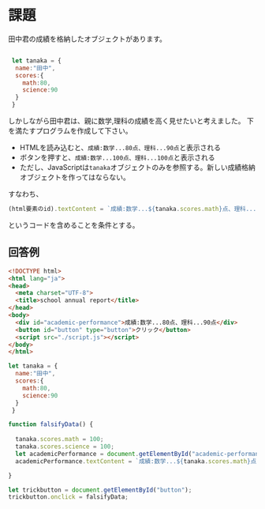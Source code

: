 # 課題

田中君の成績を格納したオブジェクトがあります。
~~~javascript

 let tanaka = {
  name:"田中",
  scores:{
    math:80,
    science:90
  }
 }

~~~
しかしながら田中君は、親に数学,理科の成績を高く見せたいと考えました。
下を満たすプログラムを作成して下さい。
- HTMLを読み込むと、`成績:数学...80点、理科...90点`と表示される
- ボタンを押すと、`成績:数学...100点、理科...100点`と表示される
- ただし、JavaScriptは`tanaka`オブジェクトのみを参照する。新しい成績格納オブジェクトを作ってはならない。

すなわち、
~~~javascript
(html要素のid).textContent = `成績:数学...${tanaka.scores.math}点、理科...${tanaka.scores.science}点`
~~~

というコードを含めることを条件とする。
## 回答例
~~~html title="index.html"
<!DOCTYPE html>
<html lang="ja">
<head>
  <meta charset="UTF-8">
  <title>school annual report</title>
</head>
<body>
  <div id="academic-performance">成績:数学...80点、理科...90点</div>
  <button id="button" type="button">クリック</button>
  <script src="./script.js"></script> 
</body>
</html>
~~~
~~~javascript title="script.js"
let tanaka = {
  name:"田中",
  scores:{
    math:80,
    science:90
  }
 }

function falsifyData() {
  
  tanaka.scores.math = 100;
  tanaka.scores.science = 100;
  let academicPerformance = document.getElementById("academic-performance");
  academicPerformance.textContent = `成績:数学...${tanaka.scores.math}点、理科...${tanaka.scores.science}点`

}

let trickbutton = document.getElementById("button");
trickbutton.onclick = falsifyData;

~~~